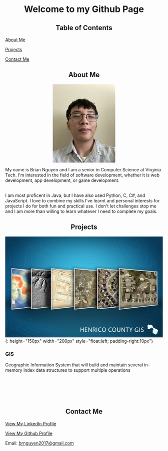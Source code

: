 <h1 align="center">Welcome to my Github Page</h1>

<h2 align="center">Table of Contents</h2>

<a href="#about">About Me</a>
  
<a href="#projects">Projects</a>
  
<a href="#contact">Contact Me</a>

<h2 align="center" id="about">About Me</h2>
<p align="center">
<img src="/images/me.jpg" align="center" width="200" height="250">
</p>
My name is Brian Nguyen and I am a senior in Computer Science at Virginia Tech. I'm interested in the field of software development, whether it is web development, app development, or game development. 
<br><br>

I am most proficent in Java, but I have also used Python, C, C#, and JavaScript. I love to combine my skills I've learnt and personal interests for projects I do for both fun and practical use. I don't let challenges stop me and I am more than willing to learn whatever I need to complete my goals.

<h2 align="center" id="projects">Projects</h2>

![GIS](/images/Java/GIS/Henrico_County_GIS.jpg){: height="150px" width="200px" style="float:left; padding-right:10px"} 
<h3> GIS </h3>

Geographic Information System that will build and maintain several in-memory index data structures to support multiple operations

<br><br>
<br><br>




<h2 align="center" id="contact">Contact Me</h2>
  
<a href="https://www.linkedin.com/in/brian-nguyen-2000/">View My LinkedIn Profile</a>

<a href="https://www.github.com/Lin1ey">View My Github Profile</a>

Email: brnguyen2017@gmail.com

